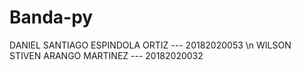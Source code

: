 # Banda-py

DANIEL SANTIAGO ESPINDOLA ORTIZ --- 20182020053 \n
WILSON STIVEN ARANGO MARTINEZ --- 20182020032
